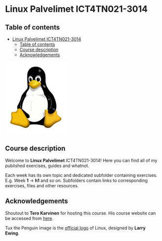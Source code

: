 # Linux Palvelimet ICT4TN021-3014

## Table of contents

- [Linux Palvelimet ICT4TN021-3014](#linux-palvelimet-ict4tn021-3014)
  - [Table of contents](#table-of-contents)
  - [Course description](#course-description)
  - [Acknowledgements](#acknowledgements)

<img src="Tux.png" width="200">

## Course description

Welcome to **Linux Palvelimet** ICT4TN021-3014! Here you can find all of my published exercises, guides and whatnot.

Each week has its own topic and dedicated subfolder containing exercises. E.g. Week **1** -> **h1** and so on. Subfolders contain links to corresponding exercises, files and other resources.

## Acknowledgements

Shoutout to **Tero Karvinen** for hosting this course. His course website can be accessed from [here](https://terokarvinen.com/2020/linux-palvelimet-2021-alkukevat-kurssi-ict4tn021-3014/).

Tux the Penguin image is the [official logo](https://web.archive.org/web/20100815085106/http://www.linux.org/info/logos.html) of Linux, designed by **Larry Ewing**.
